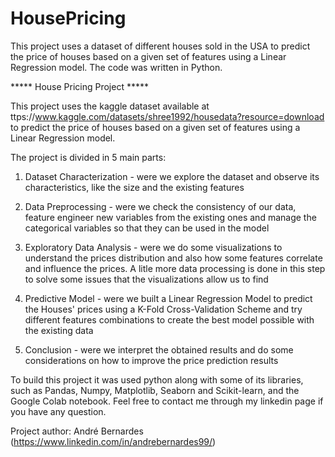 # HousePricing
This project uses a dataset of different houses sold in the USA to predict the price of houses based on a given set of features using a Linear Regression model. The code was written in Python.

***** House Pricing Project *****

This project uses the kaggle dataset available at ttps://www.kaggle.com/datasets/shree1992/housedata?resource=download  to predict the price of houses based on a given set of features using a Linear Regression model.


The project is divided in 5 main parts:

1) Dataset Characterization - were we explore the dataset and observe its characteristics, like the size and the existing features

2) Data Preprocessing -	were we check the consistency of our data, feature engineer new variables from the existing ones and manage the categorical variables so that they can be used in the model

3) Exploratory Data Analysis - were we do some visualizations to understand the prices distribution and also how some features correlate and influence the prices. A litle more data processing is done in this step to solve some issues that the visualizations allow us to find

4) Predictive Model - were we built a Linear Regression Model to predict the Houses' prices using a K-Fold Cross-Validation Scheme and try different features combinations to create the best model possible with the existing data

5) Conclusion - were we interpret the obtained results and do some considerations on how to improve the price prediction results


To build this project it was used python along with some of its libraries, such as Pandas, Numpy, Matplotlib, Seaborn and Scikit-learn, and the Google Colab notebook. Feel free to contact me through my linkedin page if you have any question.

Project author: André Bernardes (https://www.linkedin.com/in/andrebernardes99/)
